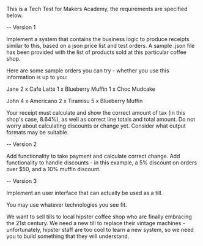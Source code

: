 This is a Tech Test for Makers Academy, the requirements are specified below.

--
Version 1

Implement a system that contains the business logic to produce receipts similar to this, based on a json price list and test orders. A sample .json file has been provided with the list of products sold at this particular coffee shop.

Here are some sample orders you can try - whether you use this information is up to you:

Jane
2 x Cafe Latte
1 x Blueberry Muffin
1 x Choc Mudcake

John
4 x Americano
2 x Tiramisu
5 x Blueberry Muffin

Your receipt must calculate and show the correct amount of tax (in this shop's case, 8.64%), as well as correct line totals and total amount. Do not worry about calculating discounts or change yet. Consider what output formats may be suitable.

--
Version 2

Add functionality to take payment and calculate correct change.
Add functionality to handle discounts - in this example, a 5% discount on orders over $50, and a 10% muffin discount.

--
Version 3

Implement an user interface that can actually be used as a till.

You may use whatever technologies you see fit.



We want to sell tills to local hipster coffee shop who are finally embracing the 21st century. We need a new till to replace their vintage machines - unfortunately, hipster staff are too cool to learn a new system, so we need you to build something that they will understand.